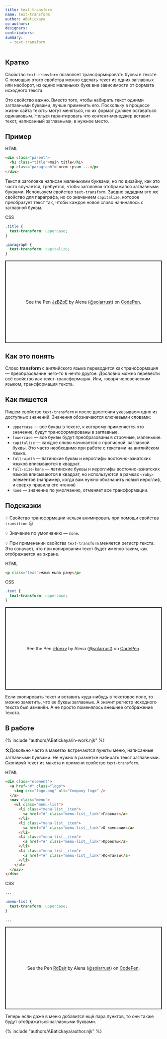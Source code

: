 ```yaml
---
title: text-transform
name: text-transform
author: ABatickaya
co-authors:
designers:
contributors:
summary:
  - text-transform
---
```


## Кратко

Свойство `text-transform` позволяет трансформировать буквы в тексте. С помощью этого свойства можно сделать текст из одних заглавных или наоборот, из одних маленьких букв вне зависимости от формата исходного текста.

Это свойство важно. Вместо того, чтобы набирать текст одними заглавными буквами, лучше применить его. Поскольку в процессе жизни сайта тексты могут меняться, но их формат должен оставаться одинаковым. Нельзя гарантировать что контент-менеджер вставит текст, написанный заглавными, в нужное место.

## Пример

HTML

```html
<div class="parent">
  <h1 class="title">main title</h1>
  <p class="paragraph">Lorem ipsum ...</p>
</div>
```

Текст в заголовке написан маленькими буквами, но по дизайну, как это часто случается, требуется, чтобы заголовок отображался заглавными буквами. Используем свойство `text-transform`. Заодно зададим это же свойство для параграфа, но со значением `capitalize`, которое преобразует текст так, чтобы каждое новое слово начиналось с заглавной буквы.

CSS

```css
.title {
  text-transform: uppercase;
}

.paragraph {
  text-transform: capitalize;
}
```

<p class="codepen" data-height="265" data-theme-id="light" data-default-tab="html,result" data-user="solarrust" data-slug-hash="JzBZpE" style="height: 265px; box-sizing: border-box; display: flex; align-items: center; justify-content: center; border: 2px solid; margin: 1em 0; padding: 1em;" data-pen-title="JzBZpE">
  <span>See the Pen <a href="https://codepen.io/solarrust/pen/JzBZpE">
  JzBZpE</a> by Alena (<a href="https://codepen.io/solarrust">@solarrust</a>)
  on <a href="https://codepen.io">CodePen</a>.</span>
</p>

## Как это понять

Слово **transform** с английского языка переводится как трансформация — преобразование чего-то в нечто другое. Дословно можно перевести всё свойство как текст-трансформация. Или, говоря человеческим языком, трансформация текста.

## Как пишется

Пишем свойство `text-transform` и после двоеточия указываем одно из доступных значений. Значения обозначаются ключевыми словами:

- `uppercase` — все буквы в тексте, к которому применяется это значение, будут трансформированы в заглавные.
- `lowercase` — все буквы будут преобразованы в строчные, маленькие.
- `capitalize` — каждое слово начинается с прописной, заглавной буквы. Это часто необходимо при работе с текстами на английском языке.
- `full-width` — латинские буквы и иероглифы восточно-азиатских языков вписываются в квадрат.
- `full-size-kana` — латинские буквы и иероглифы восточно-азиатских языков вписываются в квадрат, но используются в рамках `<ruby>` элементов (например, когда вам нужно обозначить новый иероглиф, и сверху правила его чтения)
- `none` — значение по умолчанию, отменяет все трансформации.

## Подсказки

💡 Свойство трансформации нельзя анимировать при помощи свойства `transition` 😒

💡 Значение по умолчанию — `none`.

💡 При применении свойства `text-transform` меняется регистр текста. Это означает, что при копировании текст будет именно таким, как отображается на экране.

HTML

```html
<p class="text">мама мыла раму</p>
```

CSS

```css
.text {
  text-transform: uppercase;
}
```

<p class="codepen" data-height="265" data-theme-id="light" data-default-tab="css,result" data-user="solarrust" data-slug-hash="rRoexv" style="height: 265px; box-sizing: border-box; display: flex; align-items: center; justify-content: center; border: 2px solid; margin: 1em 0; padding: 1em;" data-pen-title="rRoexv">
  <span>See the Pen <a href="https://codepen.io/solarrust/pen/rRoexv">
  rRoexv</a> by Alena (<a href="https://codepen.io/solarrust">@solarrust</a>)
  on <a href="https://codepen.io">CodePen</a>.</span>
</p>

Если скопировать текст и вставить куда-нибудь в текстовое поле, то можно заметить, что ве буквы заглавные. А значит регистр исходного текста был изменён. А не просто поменялось внешнее отображение текста.

## В работе

{% include "authors/ABatickaya/in-work.njk" %}

🛠Довольно часто в макетах встречаются пункты меню, написанные заглавными буквами. Не нужно в разметке набирать текст заглавными. Скопируй текст из макета и примени свойство `text-transform`.

HTML

```html
<div class="element">
  <a href="#" class="logo">
    <img src="logo.png" alt="Company logo" />
  </a>
  <nav class="menu">
    <ul class="menu-list">
      <li class="menu-list__item">
        <a href="#" class="menu-list__link">Главная</a>
      </li>
      <li class="menu-list__item">
        <a href="#" class="menu-list__link">О компании</a>
      </li>
      <li class="menu-list__item">
        <a href="#" class="menu-list__link">Проекты</a>
      </li>
      <li class="menu-list__item">
        <a href="#" class="menu-list__link">Контакты</a>
      </li>
    </ul>
  </nav>
</div>
```

CSS

```css
...

.menu-list {
  text-transform: uppercase;
}

...
```

<p class="codepen" data-height="265" data-theme-id="light" data-default-tab="html,result" data-user="solarrust" data-slug-hash="RdEajr" style="height: 265px; box-sizing: border-box; display: flex; align-items: center; justify-content: center; border: 2px solid; margin: 1em 0; padding: 1em;" data-pen-title="RdEajr">
  <span>See the Pen <a href="https://codepen.io/solarrust/pen/RdEajr">
  RdEajr</a> by Alena (<a href="https://codepen.io/solarrust">@solarrust</a>)
  on <a href="https://codepen.io">CodePen</a>.</span>
</p>
<script async src="https://static.codepen.io/assets/embed/ei.js"></script>

Теперь если даже в меню добавится ещё пара пунктов, то они также будут отображаться заглавными буквами.

{% include "authors/ABatickaya/author.njk" %}
